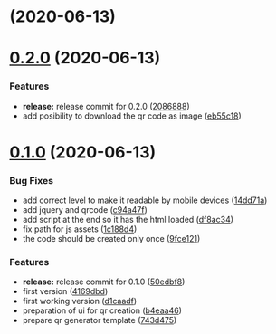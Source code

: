 #  (2020-06-13)



# [0.2.0](https://github.com/citosid/qr/compare/0.1.0...0.2.0) (2020-06-13)


### Features

* **release:** release commit for 0.2.0 ([2086888](https://github.com/citosid/qr/commit/20868889e96172d4dc0a656cd21461b75c56e7ca))
* add posibility to download the qr code as image ([eb55c18](https://github.com/citosid/qr/commit/eb55c187a17c81131066cd9595e9ca84a7ccc4bb))



# [0.1.0](https://github.com/citosid/qr/compare/743d475664e6c225de1e5f43682ec623c53c7ea1...0.1.0) (2020-06-13)


### Bug Fixes

* add correct level to make it readable by mobile devices ([14dd71a](https://github.com/citosid/qr/commit/14dd71a97b9e2da66f671b9d86f35786ee97e806))
* add jquery and qrcode ([c94a47f](https://github.com/citosid/qr/commit/c94a47fac48a7e4c76ab614c69804727b8fc8b15))
* add script at the end so it has the html loaded ([df8ac34](https://github.com/citosid/qr/commit/df8ac343ec1ff19bb311f6db5b03722c5fd2c2da))
* fix path for js assets ([1c188d4](https://github.com/citosid/qr/commit/1c188d491d17b3e77ec7073ecc0122270f2e0c17))
* the code should be created only once ([9fce121](https://github.com/citosid/qr/commit/9fce121cf78137df481b3ea8c29178dc25bcc636))


### Features

* **release:** release commit for 0.1.0 ([50edbf8](https://github.com/citosid/qr/commit/50edbf8e291a383a68531418ace26b31358d26ce))
* first version ([4169dbd](https://github.com/citosid/qr/commit/4169dbd9ab474579e2c805749e11781896d48b2e))
* first working version ([d1caadf](https://github.com/citosid/qr/commit/d1caadf23459d1c50cc1759238c51e000edda8a3))
* preparation of ui for qr creation ([b4eaa46](https://github.com/citosid/qr/commit/b4eaa46b0df4662dc6679b1b4e9ee557b9495a2d))
* prepare qr generator template ([743d475](https://github.com/citosid/qr/commit/743d475664e6c225de1e5f43682ec623c53c7ea1))




